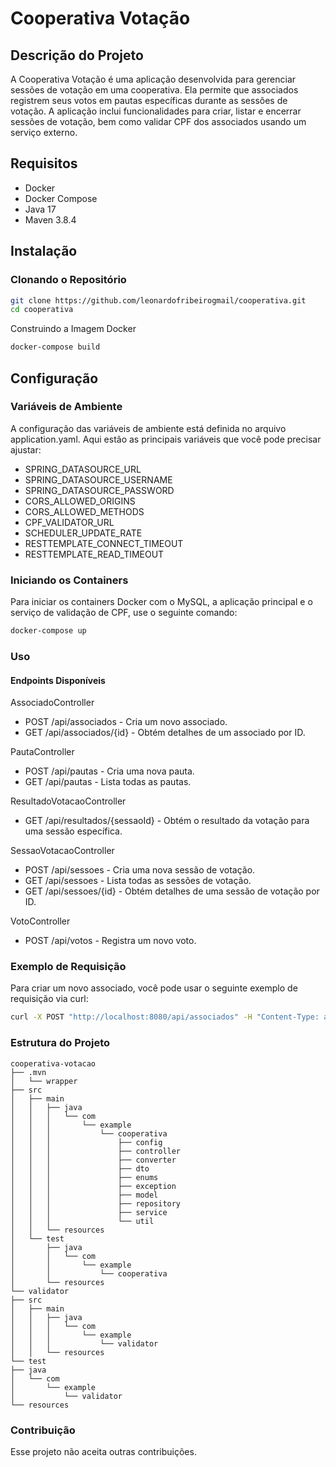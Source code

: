 # Cooperativa Votação

## Descrição do Projeto

A Cooperativa Votação é uma aplicação desenvolvida para gerenciar sessões de votação em uma cooperativa. Ela permite que associados registrem seus votos em pautas específicas durante as sessões de votação. A aplicação inclui funcionalidades para criar, listar e encerrar sessões de votação, bem como validar CPF dos associados usando um serviço externo.

## Requisitos

- Docker
- Docker Compose
- Java 17
- Maven 3.8.4

## Instalação

### Clonando o Repositório

```bash
git clone https://github.com/leonardofribeirogmail/cooperativa.git
cd cooperativa
```
Construindo a Imagem Docker
```bash
docker-compose build
```
## Configuração

### Variáveis de Ambiente

A configuração das variáveis de ambiente está definida no arquivo application.yaml. Aqui estão as principais variáveis que você pode precisar ajustar:
- SPRING_DATASOURCE_URL
- SPRING_DATASOURCE_USERNAME
- SPRING_DATASOURCE_PASSWORD
- CORS_ALLOWED_ORIGINS
- CORS_ALLOWED_METHODS
- CPF_VALIDATOR_URL
- SCHEDULER_UPDATE_RATE
- RESTTEMPLATE_CONNECT_TIMEOUT
- RESTTEMPLATE_READ_TIMEOUT
### Iniciando os Containers
Para iniciar os containers Docker com o MySQL, a aplicação principal e o serviço de validação de CPF, use o seguinte comando:
```bash
docker-compose up
```
### Uso
#### Endpoints Disponíveis

AssociadoController
- POST /api/associados - Cria um novo associado.
- GET /api/associados/{id} - Obtém detalhes de um associado por ID.

PautaController
- POST /api/pautas - Cria uma nova pauta.
- GET /api/pautas - Lista todas as pautas.

ResultadoVotacaoController
- GET /api/resultados/{sessaoId} - Obtém o resultado da votação para uma sessão específica.

SessaoVotacaoController

- POST /api/sessoes - Cria uma nova sessão de votação.
- GET /api/sessoes - Lista todas as sessões de votação.
- GET /api/sessoes/{id} - Obtém detalhes de uma sessão de votação por ID.

VotoController
- POST /api/votos - Registra um novo voto.

### Exemplo de Requisição
Para criar um novo associado, você pode usar o seguinte exemplo de requisição via curl:
```bash
curl -X POST "http://localhost:8080/api/associados" -H "Content-Type: application/json" -d '{"cpf": "12345678901"}'
```
### Estrutura do Projeto
```plaintext
cooperativa-votacao
├── .mvn
│   └── wrapper
├── src
│   ├── main
│   │   ├── java
│   │   │   └── com
│   │   │       └── example
│   │   │           └── cooperativa
│   │   │               ├── config
│   │   │               ├── controller
│   │   │               ├── converter
│   │   │               ├── dto
│   │   │               ├── enums
│   │   │               ├── exception
│   │   │               ├── model
│   │   │               ├── repository
│   │   │               ├── service
│   │   │               └── util
│   │   └── resources
│   └── test
│       ├── java
│       │   └── com
│       │       └── example
│       │           └── cooperativa
│       └── resources
└── validator
├── src
│   ├── main
│   │   ├── java
│   │   │   └── com
│   │   │       └── example
│   │   │           └── validator
│   │   └── resources
└── test
├── java
│   └── com
│       └── example
│           └── validator
└── resources
```
### Contribuição
Esse projeto não aceita outras contribuições.